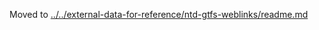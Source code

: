 Moved to [../../external-data-for-reference/ntd-gtfs-weblinks/readme.md](../../external-data-for-reference/ntd-gtfs-weblinks/readme.md)